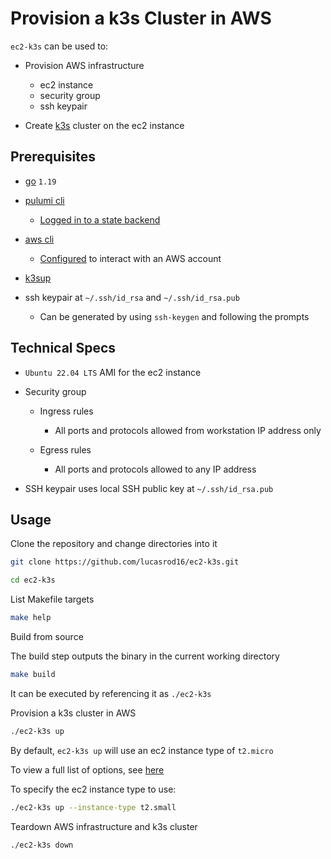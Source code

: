 # Provision a k3s Cluster in AWS

`ec2-k3s` can be used to:

- Provision AWS infrastructure
  - ec2 instance
  - security group
  - ssh keypair

- Create [k3s](https://docs.k3s.io/) cluster on the ec2 instance

## Prerequisites

- [go](https://go.dev/doc/install) `1.19`

- [pulumi cli](https://www.pulumi.com/docs/get-started/install/)
  - [Logged in to a state backend](https://www.pulumi.com/docs/intro/concepts/state/#logging-into-and-out-of-state-backends)

- [aws cli](https://docs.aws.amazon.com/cli/latest/userguide/getting-started-install.html)
  - [Configured](https://docs.aws.amazon.com/cli/latest/userguide/cli-configure-quickstart.html) to interact with an AWS account

- [k3sup](https://github.com/alexellis/k3sup)

- ssh keypair at `~/.ssh/id_rsa` and `~/.ssh/id_rsa.pub`
  - Can be generated by using `ssh-keygen` and following the prompts

## Technical Specs

- `Ubuntu 22.04 LTS` AMI for the ec2 instance

- Security group

  - Ingress rules
  
    - All ports and protocols allowed from workstation IP address only

  - Egress rules

    - All ports and protocols allowed to any IP address

- SSH keypair uses local SSH public key at `~/.ssh/id_rsa.pub`

## Usage

Clone the repository and change directories into it

```bash
git clone https://github.com/lucasrod16/ec2-k3s.git

cd ec2-k3s
```

List Makefile targets

```bash
make help
```

Build from source

The build step outputs the binary in the current working directory

```bash
make build
```

It can be executed by referencing it as `./ec2-k3s`

Provision a k3s cluster in AWS

```bash
./ec2-k3s up
```

By default, `ec2-k3s up` will use an ec2 instance type of `t2.micro`

To view a full list of options, see [here](https://aws.amazon.com/ec2/instance-types/)

To specify the ec2 instance type to use:

```bash
./ec2-k3s up --instance-type t2.small
```

Teardown AWS infrastructure and k3s cluster

```bash
./ec2-k3s down
```
